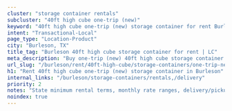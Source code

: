 ```yaml
---
cluster: "storage container rentals"
subcluster: "40ft high cube one-trip (new)"
keyword: "40ft high cube one-trip (new) storage container for rent Burleson, TX"
intent: "Transactional-Local"
page_type: "Location-Product"
city: "Burleson, TX"
title_tag: "Burleson 40ft high cube storage container for rent | LC"
meta_description: "Buy one-trip (new) 40ft high cube storage container rent with local delivery in Burleson, TX. LC Container — local Since 2003. Request a fast quote today."
url_slug: "/burleson/rent/40ft-high-cube/storage-containers/one-trip-new"
h1: "Rent 40ft high cube one-trip (new) storage container in Burleson"
internal_links: "/burleson/storage-containers/rentals,/delivery"
priority: 2
notes: "State minimum rental terms, monthly rate ranges, delivery/pickup fees, service area."
noindex: true
---
```


<!-- TODO: Add unique city/inventory copy, images, and internal links here. -->
